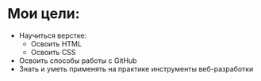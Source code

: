 # Мои цели:

- Научиться верстке:
    - Освоить HTML
    - Освоить CSS
- Освоить способы работы с GitHub
- Знать и уметь применять на практике инструменты веб-разработки